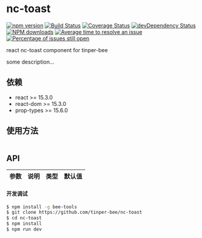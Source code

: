 # nc-toast

[![npm version](https://img.shields.io/npm/v/nc-toast.svg)](https://www.npmjs.com/package/nc-toast)
[![Build Status](https://img.shields.io/travis/tinper-bee/nc-toast/master.svg)](https://travis-ci.org/tinper-bee/nc-toast)
[![Coverage Status](https://coveralls.io/repos/github/tinper-bee/nc-toast/badge.svg?branch=master)](https://coveralls.io/github/tinper-bee/nc-toast?branch=master)
[![devDependency Status](https://img.shields.io/david/dev/tinper-bee/nc-toast.svg)](https://david-dm.org/tinper-bee/nc-toast#info=devDependencies)
[![NPM downloads](http://img.shields.io/npm/dm/nc-toast.svg?style=flat)](https://npmjs.org/package/nc-toast)
[![Average time to resolve an issue](http://isitmaintained.com/badge/resolution/tinper-bee/nc-toast.svg)](http://isitmaintained.com/project/tinper-bee/nc-toast "Average time to resolve an issue")
[![Percentage of issues still open](http://isitmaintained.com/badge/open/tinper-bee/nc-toast.svg)](http://isitmaintained.com/project/tinper-bee/nc-toast "Percentage of issues still open")


react nc-toast component for tinper-bee

some description...

## 依赖

- react >= 15.3.0
- react-dom >= 15.3.0
- prop-types >= 15.6.0

## 使用方法

```js

```



## API

|参数|说明|类型|默认值|
|:--|:---:|:--:|---:|

#### 开发调试

```sh
$ npm install -g bee-tools
$ git clone https://github.com/tinper-bee/nc-toast
$ cd nc-toast
$ npm install
$ npm run dev
```
